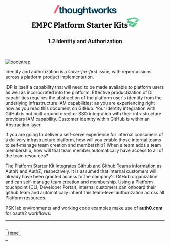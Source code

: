 <div align="center">
	<p>
		<img alt="Thoughtworks Logo" src="https://raw.githubusercontent.com/ThoughtWorks-DPS/static/master/thoughtworks_flamingo_wave.png?sanitize=true" width=200 />
    <br />
		<img alt="DPS Title" src="https://raw.githubusercontent.com/ThoughtWorks-DPS/static/master/EMPCPlatformStarterKitsImage.png?sanitize=true" width=350/>
	</p>
  <h3>1.2 Identity and Authorization</h3>
</div>
<br />

![bootstrap](https://img.shields.io/badge/document-EarlyDraft-yellow.svg?style=for-the-badge&logo=markdown)  

Identity and authorization is a _solve-for-first_ issue, with repercussions across a platform product implementation.    

IDP is itself a capability that will need to be made available to platform users as well as incorporated into the platform. Effective productization of DI capabilities requires the abstraction of the platform user's identity from the underlying infrastructure IAM capabilities; as you are experiencing right now as you read this document on GitHub. Your identity integration with GitHub is not built around direct or SSO integration with their infrastructure providers IAM capability. Customer identity within GitHub is within an Abstraction layer.  

If you are going to deliver a self-serve experience for internal consumers of a delivery infrastructure platform, how will you enable those internal teams to self-manage team creation and membership? When a team adds a team membership, how will that team member automatically have access to all of the team resources?  

The Platform Starter Kit integrates Github and Github Teams information as AuthN and AuthZ, respectively. It is assumed that internal customers will already have been granted access to the company's GitHub organization and can self-manage team creation and membership. Using a Platform touchpoint (CLI, Developer Portal), internal customers can onboard their github team and automatically inherit this team-level authorization across all Platform resources.  

PSK lab environments and working code examples make use of **auth0.com** for oauth2 workflows.

<hr>  

[<kbd> <br> Home <br> </kbd>](../README.md)
